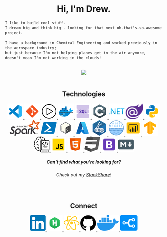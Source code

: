 <!-- Header -->
<h1 align="center">Hi, I'm Drew.</h1>

```
I like to build cool stuff.
I dream big and think big - looking for that next oh-that's-so-awesome project.

I have a background in Chemical Engineering and worked previously in the aerospace industry; 
but just because I'm not helping planes get in the air anymore, doesn't mean I'm not working in the clouds!
```
</br>




<!-- Github Stats -->
<div align="center">
    <img src="https://github-readme-stats.vercel.app/api?username=armckinney&theme=onedark&show_icons=true&count_private=true">
</div>
</br>

<!-- Technologies -->
<div align="center">
    <h2>Technologies</h2>
    <a href="https://code.visualstudio.com/">
        <img src="./static/images/vscode.png?raw=true"/>
    </a>
    <a href="https://git-scm.com/">
        <img src="./static/images/git.png?raw=true"/>
    </a>
    <a href="https://github.com/features/actions">
        <img src="./static/images/github-actions.png?raw=true"/>
    </a>
    <a href="https://www.docker.com/">
        <img src="./static/images/docker.png?raw=true"/>
    </a>
    <a href="https://en.wikipedia.org/wiki/SQL">
        <img src="./static/images/sql.png?raw=true"/>
    </a>
    <a href="https://docs.microsoft.com/en-us/dotnet/csharp/">
        <img src="./static/images/c-sharp.png?raw=true"/>
    </a>
    <a href="https://dotnet.microsoft.com/en-us/learn/dotnet/what-is-dotnet">
        <img src="./static/images/dotnet.png?raw=true"/>
    </a>
    <a href="https://dotnet.microsoft.com/en-us/apps/aspnet/web-apps/blazor">
        <img src="./static/images/blazor.png?raw=true"/>
    </a>
    <a href="https://www.python.org/">
        <img src="./static/images/python.png?raw=true"/>
    </a>
    <a href="https://spark.apache.org/">
        <img src="./static/images/spark.png?raw=true"/>
    </a>
    <a href="https://docs.microsoft.com/en-us/powershell/">
        <img src="./static/images/powershell.png?raw=true"/>
    </a>
    <a href="https://en.wikipedia.org/wiki/Bash_(Unix_shell)">
        <img src="./static/images/bash.png?raw=true"/>
    </a>
    <a href="https://azure.microsoft.com/en-us/">
        <img src="./static/images/azure.png?raw=true"/>
    </a>
    <a href="https://docs.microsoft.com/en-us/azure/azure-resource-manager/bicep/">
        <img src="./static/images/bicep.png?raw=true"/>
    </a>
    <a href="https://databricks.com/product/data-lakehouse">
        <img src="./static/images/datalake.png?raw=true"/>
    </a>
    <a href="https://powerbi.microsoft.com/en-us/">
        <img src="./static/images/powerbi.png?raw=true"/>
    </a>
    <a href="https://www.tensorflow.org/">
        <img src="./static/images/tensorflow.png?raw=true"/>
    </a>
    <a href="https://azure.microsoft.com/en-us/services/machine-learning/#product-overview">
        <img src="./static/images/azure-ml.png?raw=true"/>
    </a>
    <a href="https://www.javascript.com/">
        <img src="./static/images/javascript.png?raw=true"/>
    </a>
    <a href="https://en.wikipedia.org/wiki/HTML">
        <img src="./static/images/html.png?raw=true"/>
    </a>
    <a href="https://en.wikipedia.org/wiki/CSS">
        <img src="./static/images/css.png?raw=true"/>
    </a>
    <a href="https://getbootstrap.com/">
        <img src="./static/images/bootstrap.png?raw=true"/>
    </a>
    <a href="https://en.wikipedia.org/wiki/Markdown">
        <img src="./static/images/markdown.png?raw=true"/>
    </a>
</div>
<div align="center">
    <h5>
        Can't find what you're looking for? 
    </h5>
    <h6>
        Check out my <a href="https://stackshare.io/armckinney">StackShare</a>!
    </h6>
</div>
</br>


<!-- Connect-->
<div align="center">
    <h2>Connect</h2>
    <a href="https://www.linkedin.com/in/drew-mckinney/">
        <img src="./static/images/linkedin.png"/>
    </a>
    <a href="https://www.hackerrank.com/Armck">
        <img src="./static/images/hackerrank.png">
    </a>
    <a href="https://armckinney.github.io">
        <img src="./static/images/arm-sciences.png"/>
    </a>
    <a href="https://github.com/armckinney">
        <img src="./static/images/github.png">
    </a>
    <a href="https://hub.docker.com/u/armck">
        <img src="./static/images/dockerhub.png">
    </a>
    <a href="https://stackshare.io/armck">
        <img src="./static/images/stackshare.png">
    </a>
</div>

<!-- Icon Source: https://icons8.com/ -->
